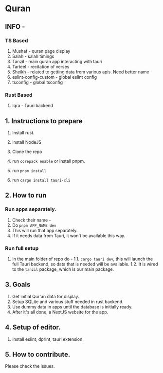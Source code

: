 # Quran

## INFO -

### TS Based

1. Mushaf - quran page display
2. Salah - salah timings
3. Tanzil	- main quran app interacting with tauri
4. Tarteel - recitation of verses
5. Sheikh - related to getting data from various apis. Need better name
6. eslint-config-custom - global eslint config
7. tsconfig - global tsconfig

### Rust Based

1. Iqra - Tauri backend

## 1. Instructions to prepare

1. Install rust.

2. Install NodeJS

3. Clone the repo

4. run `corepack enable` or install pnpm.

5. run `pnpm install`

6. run `cargo install tauri-cli`

## 2. How to run

### Run apps separately.

1. Check their name -
2. Do `pnpm APP_NAME dev`
3. This will run that app separately.
4. If it needs data from Tauri, it won't be available this way.

### Run full setup

1. In the main folder of repo do -
   1.1. `cargo tauri dev`, this will launch the full Tauri backend, so data that is needed will be available.
   1.2. It is wired to the `tanzil` package, which is our main package.

## 3. Goals

1. Get initial Qur'an data for display.
2. Setup SQLite and various stuff needed in rust backend.
3. Use dummy data in apps until the database is initially ready.
4. After it's all done, a NextJS website for the app.

## 4. Setup of editor.

1. Install eslint, dprint, tauri extension.

## 5. How to contribute.

Please check the issues.
